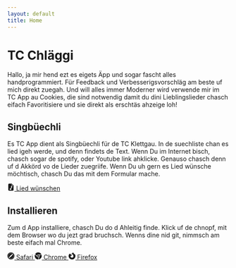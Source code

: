 ```yaml
---
layout: default
title: Home
---
```


# TC Chläggi

Hallo, ja mir hend ezt es eigets Äpp und sogar fascht alles handprogrammiert. Für Feedback und Verbesserigsvorschläg am beste uf mich direkt zuegah. Und will alles immer Moderner wird verwende mir im TC App au Cookies, die sind notwendig damit du dini Lieblingslieder chasch eifach Favoritisiere und sie direkt als erschtäs ahzeige loh!

## Singbüechli

Es TC App dient als Singbüechli für de TC Klettgau. In de suechliste chan es lied igeh werde, und denn findets de Text. Wenn Du im Internet bisch, chasch sogar de spotify, oder Youtube link ahklicke. Genauso chasch denn uf d Akkörd vo de Lieder zuegriife. Wenn Du uh gern es Lied wünsche möchtisch, chasch Du das mit dem Formular mache.

<a href="https://hafen.swisscloudhosting.ch/apps/forms/s/8JPtHedtboKwjwMcMr7F2xqP" class="btn btn-secondary" target="_blank">
    <svg xmlns="http://www.w3.org/2000/svg" width="16" height="16" fill="currentColor" class="bi bi-file-earmark-music-fill" viewBox="0 0 16 16">
        <path d="M9.293 0H4a2 2 0 0 0-2 2v12a2 2 0 0 0 2 2h8a2 2 0 0 0 2-2V4.707A1 1 0 0 0 13.707 4L10 .293A1 1 0 0 0 9.293 0zM9.5 3.5v-2l3 3h-2a1 1 0 0 1-1-1zM11 6.64v1.75l-2 .5v3.61c0 .495-.301.883-.662 1.123C7.974 13.866 7.499 14 7 14c-.5 0-.974-.134-1.338-.377-.36-.24-.662-.628-.662-1.123s.301-.883.662-1.123C6.026 11.134 6.501 11 7 11c.356 0 .7.068 1 .196V6.89a1 1 0 0 1 .757-.97l1-.25A1 1 0 0 1 11 6.64z"></path>
    </svg>
    Lied wünschen
</a>

## Installieren

Zum d App installiere, chasch Du do d Ahleitig finde. Klick uf de chnopf, mit dem Browser wo du jezt grad bruchsch. Wenns dine nid git, nimmsch am beste eifach mal Chrome.

<a href="/tc-song-dist/install/safari.html" class="btn btn-secondary">
    <svg xmlns="http://www.w3.org/2000/svg" width="16" height="16" fill="currentColor" class="bi bi-browser-safari" viewBox="0 0 16 16">
          <path d="M8 16A8 8 0 1 0 8 0a8 8 0 0 0 0 16Zm.25-14.75v1.5a.25.25 0 0 1-.5 0v-1.5a.25.25 0 0 1 .5 0Zm0 12v1.5a.25.25 0 1 1-.5 0v-1.5a.25.25 0 1 1 .5 0ZM4.5 1.938a.25.25 0 0 1 .342.091l.75 1.3a.25.25 0 0 1-.434.25l-.75-1.3a.25.25 0 0 1 .092-.341Zm6 10.392a.25.25 0 0 1 .341.092l.75 1.299a.25.25 0 1 1-.432.25l-.75-1.3a.25.25 0 0 1 .091-.34ZM2.28 4.408l1.298.75a.25.25 0 0 1-.25.434l-1.299-.75a.25.25 0 0 1 .25-.434Zm10.392 6 1.299.75a.25.25 0 1 1-.25.434l-1.3-.75a.25.25 0 0 1 .25-.434ZM1 8a.25.25 0 0 1 .25-.25h1.5a.25.25 0 0 1 0 .5h-1.5A.25.25 0 0 1 1 8Zm12 0a.25.25 0 0 1 .25-.25h1.5a.25.25 0 1 1 0 .5h-1.5A.25.25 0 0 1 13 8ZM2.03 11.159l1.298-.75a.25.25 0 0 1 .25.432l-1.299.75a.25.25 0 0 1-.25-.432Zm10.392-6 1.299-.75a.25.25 0 1 1 .25.433l-1.3.75a.25.25 0 0 1-.25-.434ZM4.5 14.061a.25.25 0 0 1-.092-.341l.75-1.3a.25.25 0 0 1 .434.25l-.75 1.3a.25.25 0 0 1-.342.091Zm6-10.392a.25.25 0 0 1-.091-.342l.75-1.299a.25.25 0 1 1 .432.25l-.75 1.3a.25.25 0 0 1-.341.09ZM6.494 1.415l.13.483a.25.25 0 1 1-.483.13l-.13-.483a.25.25 0 0 1 .483-.13ZM9.86 13.972l.13.483a.25.25 0 1 1-.483.13l-.13-.483a.25.25 0 0 1 .483-.13ZM3.05 3.05a.25.25 0 0 1 .354 0l.353.354a.25.25 0 0 1-.353.353l-.354-.353a.25.25 0 0 1 0-.354Zm9.193 9.193a.25.25 0 0 1 .353 0l.354.353a.25.25 0 1 1-.354.354l-.353-.354a.25.25 0 0 1 0-.353ZM1.545 6.01l.483.13a.25.25 0 1 1-.13.483l-.483-.13a.25.25 0 1 1 .13-.482Zm12.557 3.365.483.13a.25.25 0 1 1-.13.483l-.483-.13a.25.25 0 1 1 .13-.483Zm-12.863.436a.25.25 0 0 1 .176-.306l.483-.13a.25.25 0 1 1 .13.483l-.483.13a.25.25 0 0 1-.306-.177Zm12.557-3.365a.25.25 0 0 1 .176-.306l.483-.13a.25.25 0 1 1 .13.483l-.483.13a.25.25 0 0 1-.306-.177ZM3.045 12.944a.299.299 0 0 1-.029-.376l3.898-5.592a.25.25 0 0 1 .062-.062l5.602-3.884a.278.278 0 0 1 .392.392L9.086 9.024a.25.25 0 0 1-.062.062l-5.592 3.898a.299.299 0 0 1-.382-.034l-.005-.006Zm3.143 1.817a.25.25 0 0 1-.176-.306l.129-.483a.25.25 0 0 1 .483.13l-.13.483a.25.25 0 0 1-.306.176ZM9.553 2.204a.25.25 0 0 1-.177-.306l.13-.483a.25.25 0 1 1 .483.13l-.13.483a.25.25 0 0 1-.306.176Z"/>
    </svg>
    Safari
</a>

<a href="/tc-song-dist/install/chrome.html" class="btn btn-secondary">
    <svg xmlns="http://www.w3.org/2000/svg" width="16" height="16" fill="currentColor" class="bi bi-browser-chrome" viewBox="0 0 16 16">
          <path fill-rule="evenodd" d="M16 8a8.001 8.001 0 0 1-7.022 7.94l1.902-7.098a2.995 2.995 0 0 0 .05-1.492A2.977 2.977 0 0 0 10.237 6h5.511A8 8 0 0 1 16 8ZM0 8a8 8 0 0 0 7.927 8l1.426-5.321a2.978 2.978 0 0 1-.723.255 2.979 2.979 0 0 1-1.743-.147 2.986 2.986 0 0 1-1.043-.7L.633 4.876A7.975 7.975 0 0 0 0 8Zm5.004-.167L1.108 3.936A8.003 8.003 0 0 1 15.418 5H8.066a2.979 2.979 0 0 0-1.252.243 2.987 2.987 0 0 0-1.81 2.59ZM8 10a2 2 0 1 0 0-4 2 2 0 0 0 0 4Z"/>
    </svg>
    Chrome
</a>

<a href="/tc-song-dist/install/firefox.html" class="btn btn-secondary">
    <svg xmlns="http://www.w3.org/2000/svg" width="16" height="16" fill="currentColor" class="bi bi-browser-firefox" viewBox="0 0 16 16">
          <path d="M13.384 3.408c.535.276 1.22 1.152 1.556 1.963a7.98 7.98 0 0 1 .503 3.897l-.009.077a8.533 8.533 0 0 1-.026.224A7.758 7.758 0 0 1 .006 8.257v-.04c.016-.363.055-.724.114-1.082.01-.074.075-.42.09-.489l.01-.051a6.551 6.551 0 0 1 1.041-2.35c.217-.31.46-.6.725-.87.233-.238.487-.456.758-.65a1.5 1.5 0 0 1 .26-.137c-.018.268-.04 1.553.268 1.943h.003a5.744 5.744 0 0 1 1.868-1.443 3.597 3.597 0 0 0 .021 1.896c.07.047.137.098.2.152.107.09.226.207.454.433l.068.066.009.009a1.933 1.933 0 0 0 .213.18c.383.287.943.563 1.306.741.201.1.342.168.359.193l.004.008c-.012.193-.695.858-.933.858-2.206 0-2.564 1.335-2.564 1.335.087.997.714 1.839 1.517 2.357a3.72 3.72 0 0 0 .439.241c.076.034.152.065.228.094.325.115.665.18 1.01.194 3.043.143 4.155-2.804 3.129-4.745v-.001a3.005 3.005 0 0 0-.731-.9 2.945 2.945 0 0 0-.571-.37l-.003-.002a2.679 2.679 0 0 1 1.87.454 3.915 3.915 0 0 0-3.396-1.983c-.078 0-.153.005-.23.01l-.042.003V4.31h-.002a3.882 3.882 0 0 0-.8.14 6.454 6.454 0 0 0-.333-.314 2.321 2.321 0 0 0-.2-.152 3.594 3.594 0 0 1-.088-.383 4.88 4.88 0 0 1 1.352-.289l.05-.003c.052-.004.125-.01.205-.012C7.996 2.212 8.733.843 10.17.002l-.003.005.003-.001.002-.002h.002l.002-.002a.028.028 0 0 1 .015 0 .02.02 0 0 1 .012.007 2.408 2.408 0 0 0 .206.48c.06.103.122.2.183.297.49.774 1.023 1.379 1.543 1.968.771.874 1.512 1.715 2.036 3.02l-.001-.013a8.06 8.06 0 0 0-.786-2.353Z"/>
    </svg>
    Firefox
</a>

<script>
    if (document.cookie = "undefined") {
        document.cookie = "favorites=; expires=Mon, 7 May 2029 12:00:00 UTC" path=/tc-song-dist;
    }
</script>